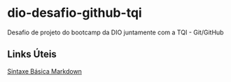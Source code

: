 # dio-desafio-github-tqi
Desafio de projeto do bootcamp da DIO juntamente com a TQI - Git/GitHub

## Links Úteis
[Sintaxe Básica Markdown](https://www.markdownguide.org/basic-syntax/)
